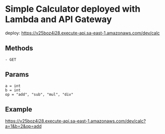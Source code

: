 # Simple Calculator deployed with Lambda and API Gateway

deploy: https://v25boz4i28.execute-api.sa-east-1.amazonaws.com/dev/calc

## Methods
	- GET

## Params
	a = int
	b = int
	op = "add", "sub", "mul", "div" 

## Example

https://v25boz4i28.execute-api.sa-east-1.amazonaws.com/dev/calc?a=1&b=2&op=add
